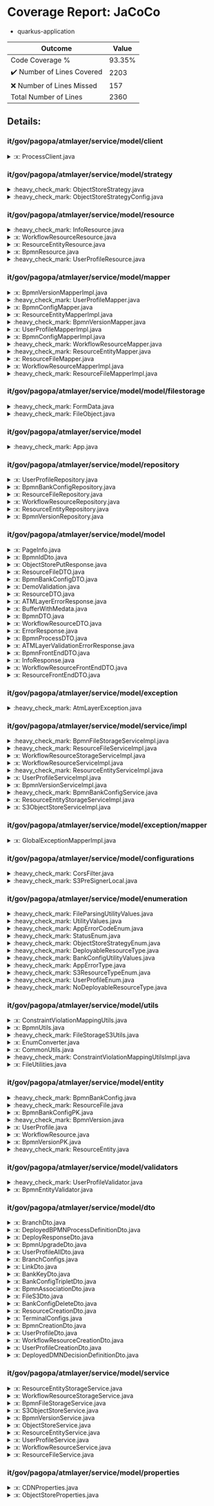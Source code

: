 
# Coverage Report: JaCoCo

* quarkus-application
      
      
| Outcome                 | Value                                                               |
|-------------------------|---------------------------------------------------------------------|
| Code Coverage %         | 93.35%               |
| :heavy_check_mark: Number of Lines Covered | 2203    |
| :x: Number of Lines Missed  | 157     |
| Total Number of Lines   | 2360     |


## Details:

    
### it/gov/pagopa/atmlayer/service/model/client

<details>
    <summary>
:x: ProcessClient.java
    </summary>

        
</details>

    
### it/gov/pagopa/atmlayer/service/model/strategy

<details>
    <summary>
:heavy_check_mark: ObjectStoreStrategy.java
    </summary>

        
#### All Lines Covered!
        
</details>

    

<details>
    <summary>
:heavy_check_mark: ObjectStoreStrategyConfig.java
    </summary>

        
#### All Lines Covered!
        
</details>

    
### it/gov/pagopa/atmlayer/service/model/resource

<details>
    <summary>
:heavy_check_mark: InfoResource.java
    </summary>

        
#### All Lines Covered!
        
</details>

    

<details>
    <summary>
:x: WorkflowResourceResource.java
    </summary>

        
#### Lines Missed:
        
</details>

    

<details>
    <summary>
:x: ResourceEntityResource.java
    </summary>

        
#### Lines Missed:
        
</details>

    

<details>
    <summary>
:x: BpmnResource.java
    </summary>

        
#### Lines Missed:
        
</details>

    

<details>
    <summary>
:heavy_check_mark: UserProfileResource.java
    </summary>

        
#### All Lines Covered!
        
</details>

    
### it/gov/pagopa/atmlayer/service/model/mapper

<details>
    <summary>
:x: BpmnVersionMapperImpl.java
    </summary>

        
#### Lines Missed:
        
- Line #39
```
        catch ( DatatypeConfigurationException ex ) {
```
</details>

    

<details>
    <summary>
:heavy_check_mark: UserProfileMapper.java
    </summary>

        
#### All Lines Covered!
        
</details>

    

<details>
    <summary>
:x: BpmnConfigMapper.java
    </summary>

        
</details>

    

<details>
    <summary>
:x: ResourceEntityMapperImpl.java
    </summary>

        
#### Lines Missed:
        
</details>

    

<details>
    <summary>
:heavy_check_mark: BpmnVersionMapper.java
    </summary>

        
#### All Lines Covered!
        
</details>

    

<details>
    <summary>
:x: UserProfileMapperImpl.java
    </summary>

        
#### Lines Missed:
        
</details>

    

<details>
    <summary>
:x: BpmnConfigMapperImpl.java
    </summary>

        
#### Lines Missed:
        
</details>

    

<details>
    <summary>
:heavy_check_mark: WorkflowResourceMapper.java
    </summary>

        
#### All Lines Covered!
        
</details>

    

<details>
    <summary>
:heavy_check_mark: ResourceEntityMapper.java
    </summary>

        
#### All Lines Covered!
        
</details>

    

<details>
    <summary>
:x: ResourceFileMapper.java
    </summary>

        
</details>

    

<details>
    <summary>
:x: WorkflowResourceMapperImpl.java
    </summary>

        
#### Lines Missed:
        
- Line #38
```
        catch ( DatatypeConfigurationException ex ) {
```
</details>

    

<details>
    <summary>
:heavy_check_mark: ResourceFileMapperImpl.java
    </summary>

        
#### All Lines Covered!
        
</details>

    
### it/gov/pagopa/atmlayer/service/model/model/filestorage

<details>
    <summary>
:heavy_check_mark: FormData.java
    </summary>

        
#### All Lines Covered!
        
</details>

    

<details>
    <summary>
:heavy_check_mark: FileObject.java
    </summary>

        
#### All Lines Covered!
        
</details>

    
### it/gov/pagopa/atmlayer/service/model

<details>
    <summary>
:heavy_check_mark: App.java
    </summary>

        
#### All Lines Covered!
        
</details>

    
### it/gov/pagopa/atmlayer/service/model/repository

<details>
    <summary>
:x: UserProfileRepository.java
    </summary>

        
#### Lines Missed:
        
</details>

    

<details>
    <summary>
:x: BpmnBankConfigRepository.java
    </summary>

        
#### Lines Missed:
        
</details>

    

<details>
    <summary>
:x: ResourceFileRepository.java
    </summary>

        
#### Lines Missed:
        
</details>

    

<details>
    <summary>
:x: WorkflowResourceRepository.java
    </summary>

        
#### Lines Missed:
        
- Line #29
```
                .page(page, size)
```
- Line #30
```
                .list();
```
</details>

    

<details>
    <summary>
:x: ResourceEntityRepository.java
    </summary>

        
#### Lines Missed:
        
</details>

    

<details>
    <summary>
:x: BpmnVersionRepository.java
    </summary>

        
#### Lines Missed:
        
</details>

    
### it/gov/pagopa/atmlayer/service/model/model

<details>
    <summary>
:x: PageInfo.java
    </summary>

        
</details>

    

<details>
    <summary>
:x: BpmnIdDto.java
    </summary>

        
</details>

    

<details>
    <summary>
:x: ObjectStorePutResponse.java
    </summary>

        
</details>

    

<details>
    <summary>
:x: ResourceFileDTO.java
    </summary>

        
</details>

    

<details>
    <summary>
:x: BpmnBankConfigDTO.java
    </summary>

        
</details>

    

<details>
    <summary>
:x: DemoValidation.java
    </summary>

        
</details>

    

<details>
    <summary>
:x: ResourceDTO.java
    </summary>

        
</details>

    

<details>
    <summary>
:x: ATMLayerErrorResponse.java
    </summary>

        
</details>

    

<details>
    <summary>
:x: BufferWithMedata.java
    </summary>

        
</details>

    

<details>
    <summary>
:x: BpmnDTO.java
    </summary>

        
</details>

    

<details>
    <summary>
:x: WorkflowResourceDTO.java
    </summary>

        
</details>

    

<details>
    <summary>
:x: ErrorResponse.java
    </summary>

        
</details>

    

<details>
    <summary>
:x: BpmnProcessDTO.java
    </summary>

        
</details>

    

<details>
    <summary>
:x: ATMLayerValidationErrorResponse.java
    </summary>

        
</details>

    

<details>
    <summary>
:x: BpmnFrontEndDTO.java
    </summary>

        
</details>

    

<details>
    <summary>
:x: InfoResponse.java
    </summary>

        
</details>

    

<details>
    <summary>
:x: WorkflowResourceFrontEndDTO.java
    </summary>

        
</details>

    

<details>
    <summary>
:x: ResourceFrontEndDTO.java
    </summary>

        
</details>

    
### it/gov/pagopa/atmlayer/service/model/exception

<details>
    <summary>
:heavy_check_mark: AtmLayerException.java
    </summary>

        
#### All Lines Covered!
        
</details>

    
### it/gov/pagopa/atmlayer/service/model/service/impl

<details>
    <summary>
:heavy_check_mark: BpmnFileStorageServiceImpl.java
    </summary>

        
#### All Lines Covered!
        
</details>

    

<details>
    <summary>
:heavy_check_mark: ResourceFileServiceImpl.java
    </summary>

        
#### All Lines Covered!
        
</details>

    

<details>
    <summary>
:x: WorkflowResourceStorageServiceImpl.java
    </summary>

        
#### Lines Missed:
        
</details>

    

<details>
    <summary>
:x: WorkflowResourceServiceImpl.java
    </summary>

        
#### Lines Missed:
        
</details>

    

<details>
    <summary>
:heavy_check_mark: ResourceEntityServiceImpl.java
    </summary>

        
#### All Lines Covered!
        
</details>

    

<details>
    <summary>
:x: UserProfileServiceImpl.java
    </summary>

        
#### Lines Missed:
        
</details>

    

<details>
    <summary>
:x: BpmnVersionServiceImpl.java
    </summary>

        
#### Lines Missed:
        
</details>

    

<details>
    <summary>
:heavy_check_mark: BpmnBankConfigService.java
    </summary>

        
#### All Lines Covered!
        
</details>

    

<details>
    <summary>
:x: ResourceEntityStorageServiceImpl.java
    </summary>

        
#### Lines Missed:
        
</details>

    

<details>
    <summary>
:x: S3ObjectStoreServiceImpl.java
    </summary>

        
#### Lines Missed:
        
- Line #131
```
        } catch (Exception e) {
```
</details>

    
### it/gov/pagopa/atmlayer/service/model/exception/mapper

<details>
    <summary>
:x: GlobalExceptionMapperImpl.java
    </summary>

        
#### Lines Missed:
        
</details>

    
### it/gov/pagopa/atmlayer/service/model/configurations

<details>
    <summary>
:heavy_check_mark: CorsFilter.java
    </summary>

        
#### All Lines Covered!
        
</details>

    

<details>
    <summary>
:heavy_check_mark: S3PreSignerLocal.java
    </summary>

        
#### All Lines Covered!
        
</details>

    
### it/gov/pagopa/atmlayer/service/model/enumeration

<details>
    <summary>
:heavy_check_mark: FileParsingUtilityValues.java
    </summary>

        
#### All Lines Covered!
        
</details>

    

<details>
    <summary>
:heavy_check_mark: UtilityValues.java
    </summary>

        
#### All Lines Covered!
        
</details>

    

<details>
    <summary>
:heavy_check_mark: AppErrorCodeEnum.java
    </summary>

        
#### All Lines Covered!
        
</details>

    

<details>
    <summary>
:heavy_check_mark: StatusEnum.java
    </summary>

        
#### All Lines Covered!
        
</details>

    

<details>
    <summary>
:heavy_check_mark: ObjectStoreStrategyEnum.java
    </summary>

        
#### All Lines Covered!
        
</details>

    

<details>
    <summary>
:heavy_check_mark: DeployableResourceType.java
    </summary>

        
#### All Lines Covered!
        
</details>

    

<details>
    <summary>
:heavy_check_mark: BankConfigUtilityValues.java
    </summary>

        
#### All Lines Covered!
        
</details>

    

<details>
    <summary>
:heavy_check_mark: AppErrorType.java
    </summary>

        
#### All Lines Covered!
        
</details>

    

<details>
    <summary>
:heavy_check_mark: S3ResourceTypeEnum.java
    </summary>

        
#### All Lines Covered!
        
</details>

    

<details>
    <summary>
:heavy_check_mark: UserProfileEnum.java
    </summary>

        
#### All Lines Covered!
        
</details>

    

<details>
    <summary>
:heavy_check_mark: NoDeployableResourceType.java
    </summary>

        
#### All Lines Covered!
        
</details>

    
### it/gov/pagopa/atmlayer/service/model/utils

<details>
    <summary>
:x: ConstraintViolationMappingUtils.java
    </summary>

        
</details>

    

<details>
    <summary>
:x: BpmnUtils.java
    </summary>

        
#### Lines Missed:
        
</details>

    

<details>
    <summary>
:heavy_check_mark: FileStorageS3Utils.java
    </summary>

        
#### All Lines Covered!
        
</details>

    

<details>
    <summary>
:x: EnumConverter.java
    </summary>

        
#### Lines Missed:
        
</details>

    

<details>
    <summary>
:x: CommonUtils.java
    </summary>

        
#### Lines Missed:
        
</details>

    

<details>
    <summary>
:heavy_check_mark: ConstraintViolationMappingUtilsImpl.java
    </summary>

        
#### All Lines Covered!
        
</details>

    

<details>
    <summary>
:x: FileUtilities.java
    </summary>

        
#### Lines Missed:
        
</details>

    
### it/gov/pagopa/atmlayer/service/model/entity

<details>
    <summary>
:heavy_check_mark: BpmnBankConfig.java
    </summary>

        
#### All Lines Covered!
        
</details>

    

<details>
    <summary>
:heavy_check_mark: ResourceFile.java
    </summary>

        
#### All Lines Covered!
        
</details>

    

<details>
    <summary>
:x: BpmnBankConfigPK.java
    </summary>

        
</details>

    

<details>
    <summary>
:heavy_check_mark: BpmnVersion.java
    </summary>

        
#### All Lines Covered!
        
</details>

    

<details>
    <summary>
:x: UserProfile.java
    </summary>

        
</details>

    

<details>
    <summary>
:x: WorkflowResource.java
    </summary>

        
</details>

    

<details>
    <summary>
:x: BpmnVersionPK.java
    </summary>

        
</details>

    

<details>
    <summary>
:heavy_check_mark: ResourceEntity.java
    </summary>

        
#### All Lines Covered!
        
</details>

    
### it/gov/pagopa/atmlayer/service/model/validators

<details>
    <summary>
:heavy_check_mark: UserProfileValidator.java
    </summary>

        
#### All Lines Covered!
        
</details>

    

<details>
    <summary>
:x: BpmnEntityValidator.java
    </summary>

        
#### Lines Missed:
        
</details>

    
### it/gov/pagopa/atmlayer/service/model/dto

<details>
    <summary>
:x: BranchDto.java
    </summary>

        
</details>

    

<details>
    <summary>
:x: DeployedBPMNProcessDefinitionDto.java
    </summary>

        
</details>

    

<details>
    <summary>
:x: DeployResponseDto.java
    </summary>

        
</details>

    

<details>
    <summary>
:x: BpmnUpgradeDto.java
    </summary>

        
</details>

    

<details>
    <summary>
:x: UserProfileAllDto.java
    </summary>

        
</details>

    

<details>
    <summary>
:x: BranchConfigs.java
    </summary>

        
</details>

    

<details>
    <summary>
:x: LinkDto.java
    </summary>

        
</details>

    

<details>
    <summary>
:x: BankKeyDto.java
    </summary>

        
</details>

    

<details>
    <summary>
:x: BankConfigTripletDto.java
    </summary>

        
#### Lines Missed:
        
</details>

    

<details>
    <summary>
:x: BpmnAssociationDto.java
    </summary>

        
</details>

    

<details>
    <summary>
:x: FileS3Dto.java
    </summary>

        
</details>

    

<details>
    <summary>
:x: BankConfigDeleteDto.java
    </summary>

        
</details>

    

<details>
    <summary>
:x: ResourceCreationDto.java
    </summary>

        
</details>

    

<details>
    <summary>
:x: TerminalConfigs.java
    </summary>

        
</details>

    

<details>
    <summary>
:x: BpmnCreationDto.java
    </summary>

        
</details>

    

<details>
    <summary>
:x: UserProfileDto.java
    </summary>

        
</details>

    

<details>
    <summary>
:x: WorkflowResourceCreationDto.java
    </summary>

        
</details>

    

<details>
    <summary>
:x: UserProfileCreationDto.java
    </summary>

        
</details>

    

<details>
    <summary>
:x: DeployedDMNDecisionDefinitionDto.java
    </summary>

        
</details>

    
### it/gov/pagopa/atmlayer/service/model/service

<details>
    <summary>
:x: ResourceEntityStorageService.java
    </summary>

        
</details>

    

<details>
    <summary>
:x: WorkflowResourceStorageService.java
    </summary>

        
</details>

    

<details>
    <summary>
:x: BpmnFileStorageService.java
    </summary>

        
</details>

    

<details>
    <summary>
:x: S3ObjectStoreService.java
    </summary>

        
</details>

    

<details>
    <summary>
:x: BpmnVersionService.java
    </summary>

        
</details>

    

<details>
    <summary>
:x: ObjectStoreService.java
    </summary>

        
</details>

    

<details>
    <summary>
:x: ResourceEntityService.java
    </summary>

        
</details>

    

<details>
    <summary>
:x: UserProfileService.java
    </summary>

        
</details>

    

<details>
    <summary>
:x: WorkflowResourceService.java
    </summary>

        
</details>

    

<details>
    <summary>
:x: ResourceFileService.java
    </summary>

        
</details>

    
### it/gov/pagopa/atmlayer/service/model/properties

<details>
    <summary>
:x: CDNProperties.java
    </summary>

        
</details>

    

<details>
    <summary>
:x: ObjectStoreProperties.java
    </summary>

        
</details>

    
